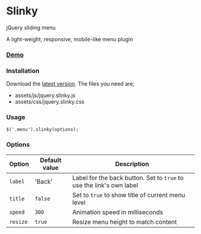 # Slinky

jQuery sliding menu

A light-weight, responsive, mobile-like menu plugin

### [Demo](http://alizahid.github.io/slinky)

### Installation

Download the [latest version](https://github.com/alizahid/slinky/archive/gh-pages.zip). The files you need are;

- assets/js/jquery.slinky.js
- assets/css/jquery.slinky.css

### Usage

    $('.menu').slinky(options);

### Options

Option | Default value | Description
------ | ------------- | -----------
`label` | 'Back' | Label for the back button. Set to `true` to use the link's own label
`title` | `false` | Set to `true` to show title of current menu level
`speed` | `300` | Animation speed in milliseconds
`resize` | `true` | Resize menu height to match content

